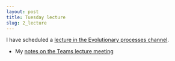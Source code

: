 ```yaml
---
layout: post
title: Tuesday lecture
slug: 2_lecture
---
```


I have scheduled a [lecture in the Evolutionary processes channel](https://teams.microsoft.com/l/meetup-join/19%3a9146b365cd19407088804856768bd4f5%40thread.tacv2/1632755831276?context=%7b%22Tid%22%3a%2244376307-b429-42ad-8c25-28cd496f4772%22%2c%22Oid%22%3a%220d80640c-27fb-494f-af0e-30faf02cafb1%22%7d).

* My [notes on the Teams lecture meeting](/teams.html)

